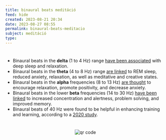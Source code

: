 ```yaml
---
title: binaural beats meditáció
feed: hide
created: 2023-08-21 20:34
date: 2023-08-27 08:55
permalink: binaural-beats-meditacio
subject: meditáció
type: 
---
```

#
-   Binaural beats in the **delta** (1 to 4 Hz) range [have been associated](https://associationofanaesthetists-publications.onlinelibrary.wiley.com/doi/full/10.1111/j.1365-2044.2005.04287.x) with deep sleep and relaxation.
-   Binaural beats in the **theta** (4 to 8 Hz) range [are linked](https://associationofanaesthetists-publications.onlinelibrary.wiley.com/doi/full/10.1111/j.1365-2044.2005.04287.x) to REM sleep, reduced anxiety, relaxation, as well as meditative and creative states.
-   Binaural beats in the **alpha** frequencies (8 to 13 Hz) [are thought](https://associationofanaesthetists-publications.onlinelibrary.wiley.com/doi/full/10.1111/j.1365-2044.2005.04287.x) to encourage relaxation, promote positivity, and decrease anxiety.
-   Binaural beats in the lower **beta** frequencies (14 to 30 Hz) [have been linked](https://associationofanaesthetists-publications.onlinelibrary.wiley.com/doi/full/10.1111/j.1365-2044.2005.04287.x) to increased concentration and alertness, problem solving, and improved memory.
-   Binaural beats of 40 Hz were found to be helpful in enhancing training and learning, according to a [2020 study](https://www.nature.com/articles/s41598-020-63980-y).



#
<p style="text-align: center;"><img src="https://chart.googleapis.com/chart?cht=qr&chl=https://notes.andrasdenes.com/binaural-beats-meditacio&chs=180x180&choe=UTF-8&chld=L|2" alt="qr code"></p>

